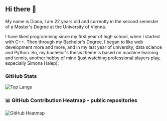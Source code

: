 ## Hi there 👋

<!--
**dianapanainte/dianapanainte** is a ✨ _special_ ✨ repository because its `README.md` (this file) appears on your GitHub profile.

Here are some ideas to get you started:

- 🔭 I’m currently working on ...
- 🌱 I’m currently learning ...
- 👯 I’m looking to collaborate on ...
- 🤔 I’m looking for help with ...
- 💬 Ask me about ...
- 📫 How to reach me: ...
- 😄 Pronouns: ...
- ⚡ Fun fact: ...
-->
My name is Diana, I am 22 years old and currently in the second semester of a Master's Degree at the University of Vienna.

I have liked programming since my first year of high school, when I started with C++. Then through my Bachelor's Degree, I began to like web development more and more, and in my last year of university, data science and Python. So, my bachelor's thesis theme is based on machine learning and tennis, another hobby of mine (just watching professional players play, especially Simona Halep).

### GitHub Stats

![Top Langs](https://github-readme-stats.vercel.app/api/top-langs/?username=dianapanainte&hide=c%23,shaderlab&theme=tokyonight)

### 📊 GitHub Contribution Heatmap - public repositories

![GitHub Heatmap](https://github-contributions-api.deno.dev/dianapanainte.svg?theme=dracula)


